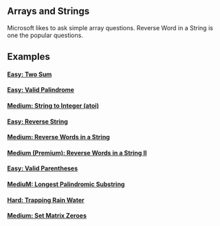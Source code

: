 ## Arrays and Strings
Microsoft likes to ask simple array questions. Reverse Word in a String is one the popular questions.

## Examples
#### [Easy: Two Sum](two_sum/description.md)
#### [Easy: Valid Palindrome](valid_palindrome/description.md)
#### [Medium: String to Integer (atoi)](string_to_integer/description.md)
#### [Easy: Reverse String](reverse_string/description.md)
#### [Medium: Reverse Words in a String](reverse_words_in_a_string/description.md)
#### [Medium (Premium): Reverse Words in a String II](reverse_words_in_a_string_II/description.md)
#### [Easy: Valid Parentheses](valid_palindrome/description.md)
#### [MediuM: Longest Palindromic Substring](longest_palindromic_substring/description.md)
#### [Hard: Trapping Rain Water](trapping_rain_water/description.md)
#### [Medium: Set Matrix Zeroes](set_matrix_zeroes/description.md)
